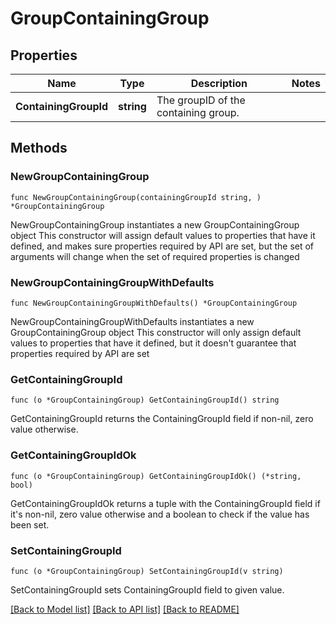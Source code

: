 # GroupContainingGroup

## Properties

Name | Type | Description | Notes
------------ | ------------- | ------------- | -------------
**ContainingGroupId** | **string** | The groupID of the containing group. | 

## Methods

### NewGroupContainingGroup

`func NewGroupContainingGroup(containingGroupId string, ) *GroupContainingGroup`

NewGroupContainingGroup instantiates a new GroupContainingGroup object
This constructor will assign default values to properties that have it defined,
and makes sure properties required by API are set, but the set of arguments
will change when the set of required properties is changed

### NewGroupContainingGroupWithDefaults

`func NewGroupContainingGroupWithDefaults() *GroupContainingGroup`

NewGroupContainingGroupWithDefaults instantiates a new GroupContainingGroup object
This constructor will only assign default values to properties that have it defined,
but it doesn't guarantee that properties required by API are set

### GetContainingGroupId

`func (o *GroupContainingGroup) GetContainingGroupId() string`

GetContainingGroupId returns the ContainingGroupId field if non-nil, zero value otherwise.

### GetContainingGroupIdOk

`func (o *GroupContainingGroup) GetContainingGroupIdOk() (*string, bool)`

GetContainingGroupIdOk returns a tuple with the ContainingGroupId field if it's non-nil, zero value otherwise
and a boolean to check if the value has been set.

### SetContainingGroupId

`func (o *GroupContainingGroup) SetContainingGroupId(v string)`

SetContainingGroupId sets ContainingGroupId field to given value.



[[Back to Model list]](../README.md#documentation-for-models) [[Back to API list]](../README.md#documentation-for-api-endpoints) [[Back to README]](../README.md)


